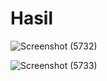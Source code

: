 # Hasil 
![Screenshot (5732)](https://github.com/ThoriqFatih/Tugas_1_PWeb_G/assets/129358222/a049ee0a-1b99-4084-b428-ff2a3dda894e)

![Screenshot (5733)](https://github.com/ThoriqFatih/Tugas_1_PWeb_G/assets/129358222/d38048c1-cb1a-4817-8661-268d50cd08a3)
